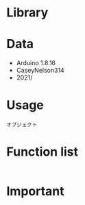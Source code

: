#  Library

# Data
- Arduino 1.8.16
- CaseyNelson314
- 2021/
# Usage
```
オブジェクト
```
# Function list
```

```
# Important
```

```
